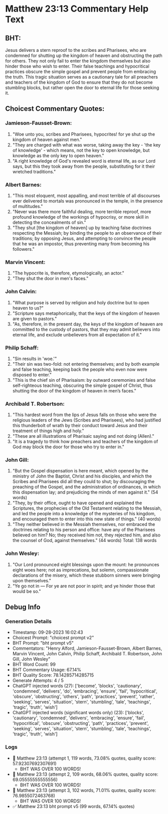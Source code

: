 # Matthew 23:13 Commentary Help Text

## BHT:
Jesus delivers a stern reproof to the scribes and Pharisees, who are condemned for shutting up the kingdom of heaven and obstructing the path for others. They not only fail to enter the kingdom themselves but also hinder those who wish to enter. Their false teachings and hypocritical practices obscure the simple gospel and prevent people from embracing the truth. This tragic situation serves as a cautionary tale for all preachers and teachers of the kingdom of God to ensure that they do not become stumbling blocks, but rather open the door to eternal life for those seeking it.

## Choicest Commentary Quotes:
### Jamieson-Fausset-Brown:
1. "Woe unto you, scribes and Pharisees, hypocrites! for ye shut up the kingdom of heaven against men." 
2. "They are charged with what was worse, taking away the key - 'the key of knowledge' - which means, not the key to open knowledge, but knowledge as the only key to open heaven."
3. "A right knowledge of God's revealed word is eternal life, as our Lord says, but this they took away from the people, substituting for it their wretched traditions."

### Albert Barnes:
1. "This most eloquent, most appalling, and most terrible of all discourses ever delivered to mortals was pronounced in the temple, in the presence of multitudes."
2. "Never was there more faithful dealing, more terrible reproof, more profound knowledge of the workings of hypocrisy, or more skill in detecting the concealments of sin."
3. "They shut [the kingdom of heaven] up by teaching false doctrines respecting the Messiah; by binding the people to an observance of their traditions; by opposing Jesus, and attempting to convince the people that he was an impostor, thus preventing many from becoming his followers."

### Marvin Vincent:
1. "The hypocrite is, therefore, etymologically, an actor."
2. "They shut the door in men's faces."

### John Calvin:
1. "What purpose is served by religion and holy doctrine but to open heaven to us?"
2. "Scripture says metaphorically, that the keys of the kingdom of heaven are given to pastors."
3. "As, therefore, in the present day, the keys of the kingdom of heaven are committed to the custody of pastors, that they may admit believers into eternal life, and exclude unbelievers from all expectation of it."

### Philip Schaff:
1. "Sin results in 'woe.'"
2. "Their sin was two-fold: not entering themselves; and by both example and false teaching, keeping back the people who even now were disposed to enter."
3. "This is the chief sin of Pharisaism: by outward ceremonies and false self-righteous teaching, obscuring the simple gospel of Christ, thus shutting the door of the kingdom of heaven in men’s faces."

### Archibald T. Robertson:
1. "This hardest word from the lips of Jesus falls on those who were the religious leaders of the Jews (Scribes and Pharisees), who had justified this thunderbolt of wrath by their conduct toward Jesus and their treatment of things high and holy."
2. "These are all illustrations of Pharisaic saying and not doing (Allen)."
3. "It is a tragedy to think how preachers and teachers of the kingdom of God may block the door for those who try to enter in."

### John Gill:
1. "But the Gospel dispensation is here meant, which opened by the ministry of John the Baptist, Christ and his disciples, and which the Scribes and Pharisees did all they could to shut; by discouraging the preaching of the Gospel, and the administration of ordinances, in which this dispensation lay; and prejudicing the minds of men against it." (54 words)
2. "They, by their office, ought to have opened and explained the Scriptures, the prophecies of the Old Testament relating to the Messiah, and led the people into a knowledge of the mysteries of his kingdom, and encouraged them to enter into this new state of things." (40 words)
3. "They neither believed in the Messiah themselves, nor embraced the doctrines relating to his person and office: have any of the Pharisees believed on him? No; they received him not, they rejected him, and also the counsel of God, against themselves." (44 words)
Total: 138 words

### John Wesley:
1. "Our Lord pronounced eight blessings upon the mount: he pronounces eight woes here; not as imprecations, but solemn, compassionate declarations of the misery, which these stubborn sinners were bringing upon themselves."
2. "Ye go not in — For ye are not poor in spirit; and ye hinder those that would be so."


## Debug Info
### Generation Details
- Timestamp: 09-28-2023 16:02:43
- Choicest Prompt: "choicest prompt v2"
- BHT Prompt: "bht prompt v5"
- Commentators: "Henry Alford, Jamieson-Fausset-Brown, Albert Barnes, Marvin Vincent, John Calvin, Philip Schaff, Archibald T. Robertson, John Gill, John Wesley"
- BHT Word Count: 99
- BHT Commentary Usage: 67.14%
- BHT Quality Score: 78.14285714285715
- Generate Attempts: 4 / 5
- ChatGPT injected words (27):
	['become', 'blocks', 'cautionary', 'condemned', 'delivers', 'do', 'embracing', 'ensure', 'fail', 'hypocritical', 'obscure', 'obstructing', 'others', 'path', 'practices', 'prevent', 'rather', 'seeking', 'serves', 'situation', 'stern', 'stumbling', 'tale', 'teachings', 'tragic', 'truth', 'wish']
- ChatGPT injected words (significant words only) (23):
	['blocks', 'cautionary', 'condemned', 'delivers', 'embracing', 'ensure', 'fail', 'hypocritical', 'obscure', 'obstructing', 'path', 'practices', 'prevent', 'seeking', 'serves', 'situation', 'stern', 'stumbling', 'tale', 'teachings', 'tragic', 'truth', 'wish']

### Logs
- 🔄 Matthew 23:13 (attempt 1, 119 words, 73.08% quotes, quality score: 57.92307692307691) 
	- BHT WAS OVER 100 WORDS!
- 🔄 Matthew 23:13 (attempt 2, 109 words, 68.06% quotes, quality score: 69.05555555555556) 
	- BHT WAS OVER 100 WORDS!
- 🔄 Matthew 23:13 (attempt 3, 102 words, 71.01% quotes, quality score: 76.9855072463768) 
	- BHT WAS OVER 100 WORDS!
- ✅ Matthew 23:13 bht prompt v5 (99 words, 67.14% quotes)